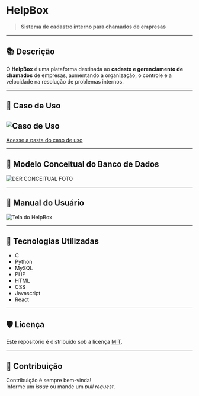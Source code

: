 # HelpBox

> **Sistema de cadastro interno para chamados de empresas**  

---

## 📚 Descrição

O **HelpBox** é uma plataforma destinada ao **cadasto e gerenciamento de chamados** de empresas, aumentando a organização, o controle e a velocidade na resolução de problemas internos.  

---

## 🔹 Caso de Uso

![Caso de Uso](https://github.com/user-attachments/assets/14961362-c99a-4772-adf4-89b03044e009) 
---
[Acesse a pasta do caso de uso](https://github.com/micaiasviola/HelpBox/tree/main/HelpBox/An%C3%A1lise)

---

## 🔹 Modelo Conceitual do Banco de Dados

![DER CONCEITUAL FOTO](https://github.com/user-attachments/assets/bf62f7bc-110a-43de-824d-549a745dd13d)


---

## 🔹 Manual do Usuário

![Tela do HelpBox](https://github.com/user-attachments/assets/720919c2-420e-4943-9aa6-e503bb8228c4)

---

## 🚀 Tecnologias Utilizadas

- C
- Python
- MySQL
- PHP
- HTML
- CSS
- Javascript
- React

---

## 🛡 Licença

Este repositório é distribuído sob a licença [MIT](LICENSE).

---

## 🤝 Contribuição

Contribuição é sempre bem-vinda!  
Informe um *issue* ou mande um *pull request*.  



